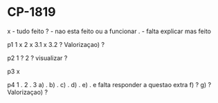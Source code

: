 # CP-1819

x - tudo feito
? - nao esta feito ou a funcionar
. - falta explicar mas feito

p1
	1 x
	2 x
	3.1 x
	3.2 ?
	Valorizaçao) ?
	
p2
	1 ?
	2 ?
	visualizar ?

p3 x

p4
	1 .
	2 .
	3	a) .
		b) .
		c) .
		d) .
		e) . e falta responder a questao extra
		f) ?
		g) ?
		Valorizaçao) ?
